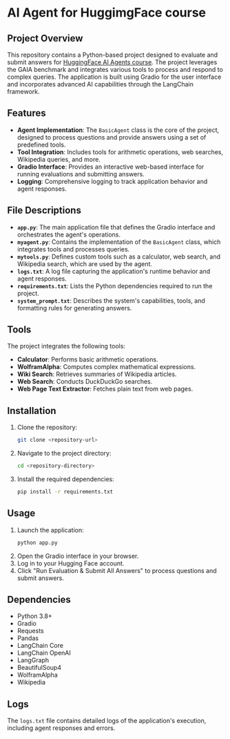 # AI Agent for HuggimgFace course

## Project Overview
This repository contains a Python-based project designed to evaluate and submit answers for [HuggingFace AI Agents course](https://huggingface.co/learn/agents-course). The project leverages the GAIA benchmark and integrates various tools to process and respond to complex queries. The application is built using Gradio for the user interface and incorporates advanced AI capabilities through the LangChain framework.

## Features
- **Agent Implementation**: The `BasicAgent` class is the core of the project, designed to process questions and provide answers using a set of predefined tools.
- **Tool Integration**: Includes tools for arithmetic operations, web searches, Wikipedia queries, and more.
- **Gradio Interface**: Provides an interactive web-based interface for running evaluations and submitting answers.
- **Logging**: Comprehensive logging to track application behavior and agent responses.

## File Descriptions
- **`app.py`**: The main application file that defines the Gradio interface and orchestrates the agent's operations.
- **`myagent.py`**: Contains the implementation of the `BasicAgent` class, which integrates tools and processes queries.
- **`mytools.py`**: Defines custom tools such as a calculator, web search, and Wikipedia search, which are used by the agent.
- **`logs.txt`**: A log file capturing the application's runtime behavior and agent responses.
- **`requirements.txt`**: Lists the Python dependencies required to run the project.
- **`system_prompt.txt`**: Describes the system's capabilities, tools, and formatting rules for generating answers.

## Tools
The project integrates the following tools:
- **Calculator**: Performs basic arithmetic operations.
- **WolframAlpha**: Computes complex mathematical expressions.
- **Wiki Search**: Retrieves summaries of Wikipedia articles.
- **Web Search**: Conducts DuckDuckGo searches.
- **Web Page Text Extractor**: Fetches plain text from web pages.

## Installation
1. Clone the repository:
   ```bash
   git clone <repository-url>
   ```
2. Navigate to the project directory:
   ```bash
   cd <repository-directory>
   ```
3. Install the required dependencies:
   ```bash
   pip install -r requirements.txt
   ```

## Usage
1. Launch the application:
   ```bash
   python app.py
   ```
2. Open the Gradio interface in your browser.
3. Log in to your Hugging Face account.
4. Click "Run Evaluation & Submit All Answers" to process questions and submit answers.

## Dependencies
- Python 3.8+
- Gradio
- Requests
- Pandas
- LangChain Core
- LangChain OpenAI
- LangGraph
- BeautifulSoup4
- WolframAlpha
- Wikipedia

## Logs
The `logs.txt` file contains detailed logs of the application's execution, including agent responses and errors.

